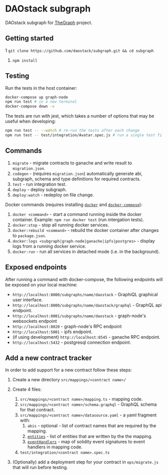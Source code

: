 # DAOstack subgraph

DAOstack subgraph for [TheGraph](https://thegraph.com/) project.

## Getting started

1 `git clone https://github.com/daostack/subgraph.git && cd subgraph`
1. `npm install`

## Testing

Run the tests in the host container:

```sh
docker-compose up graph-node
npm run test # in a new terminal
docker-compose down -v
```
The tests are run with jest, which takes a number of options that may be useful when developing:
```sh
npm run test -- --watch # re-run the tests after each change
npm run test -- test/integration/Avatar.spec.js # run a single test file
```


## Commands

1. `migrate` - migrate contracts to ganache and write result to `migration.json`.
2. `codegen` - (requires `migration.json`) automatically generate abi, subgraph, schema and type definitions for
   required contracts.
3. `test` - run integration test.
4. `deploy` - deploy subgraph.
5. `deploy:watch` - redeploy on file change.

Docker commands (requires installing [`docker`](https://docs.docker.com/v17.12/install/) and
[`docker-compose`](https://docs.docker.com/compose/install/)):

1. `docker <command>` - start a command running inside the docker container. Example: `npm run docker test` (run
   intergation tests).
2. `docker:stop` - stop all running docker services.
3. `docker:rebuild <command>` - rebuild the docker container after changes to `package.json`.
4. `docker:logs <subgraph|graph-node|ganache|ipfs|postgres>` - display logs from a running docker service.
5. `docker:run` - run all services in detached mode (i.e. in the background).

## Exposed endpoints

After running a command with docker-compose, the following endpoints will be exposed on your local machine:

- `http://localhost:8000/subgraphs/name/daostack` - GraphiQL graphical user interface.
- `http://localhost:8000/subgraphs/name/daostack/graphql` - GraphQL api endpoint.
- `http://localhost:8001/subgraphs/name/daostack` - graph-node's websockets endpoint
- `http://localhost:8020` - graph-node's RPC endpoint
- `http://localhost:5001` - ipfs endpoint.
- (if using development) `http://localhost:8545` - ganache RPC endpoint.
- `http://localhost:5432` - postgresql connection endpoint.

## Add a new contract tracker

In order to add support for a new contract follow these steps:

1. Create a new directory `src/mappings/<contract name>/`
2. Create 4 files:

   1. `src/mappings/<contract name>/mapping.ts` - mapping code.
   2. `src/mappings/<contract name>/schema.graphql` - GraphQL schema for that contract.
   3. `src/mappings/<contract name>/datasource.yaml` - a yaml fragment with:
      1. `abis` - optional - list of contract names that are required by the mapping.
      2. [`entities`](https://github.com/graphprotocol/graph-node/blob/master/docs/subgraph-manifest.md#1521-ethereum-events-mapping) -
         list of entities that are written by the the mapping.
      3. [`eventHandlers`](https://github.com/graphprotocol/graph-node/blob/master/docs/subgraph-manifest.md#1522-eventhandler) -
         map of solidity event signatures to event handlers in mapping code.
   4. `test/integration/<contract name>.spec.ts`

3. (Optionally) add a deployment step for your contract in `ops/migrate.js` that will run before testing.
